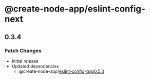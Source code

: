 # @create-node-app/eslint-config-next

## 0.3.4

### Patch Changes

- Initial release
- Updated dependencies
  - @create-node-app/eslint-config-ts@0.5.3
